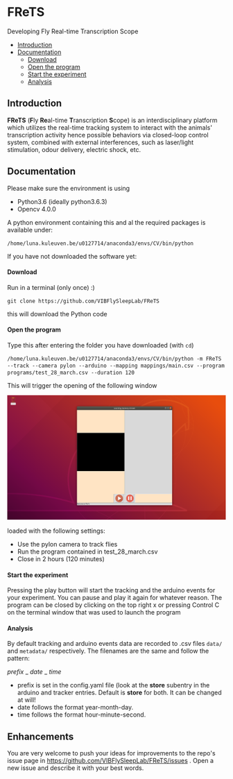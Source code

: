 # FReTS
Developing Fly Real-time Transcription Scope


 * [Introduction](#introduction)
 * [Documentation](#documentation)
    * [Download](#download)
    * [Open the program](#open-the-program)
    * [Start the experiment](#start-the-experiment)
    * [Analysis](#analysis)
    
    
 
## Introduction
**FReTS** (**F**ly **Re**al-time **T**ranscription **S**cope) is an interdisciplinary platform which utilizes the real-time tracking system to interact with the animals' transcription activity hence possible behaviors via closed-loop control system, combined with external interferences, such as laser/light stimulation, odour delivery, electric shock, etc.


## Documentation
Please make sure the environment is using

* Python3.6 (ideally python3.6.3)
* Opencv 4.0.0 

A python environment containing this and al the required packages is available under:
```
/home/luna.kuleuven.be/u0127714/anaconda3/envs/CV/bin/python
```

If you have not downloaded the software yet:

#### Download
Run in a terminal (only once) :)
```
git clone https://github.com/VIBFlySleepLab/FReTS
```
this will download the Python code

#### Open the program
Type this after entering the folder you have downloaded (with `cd`)

```
/home/luna.kuleuven.be/u0127714/anaconda3/envs/CV/bin/python -m FReTS --track --camera pylon --arduino --mapping mappings/main.csv --program programs/test_28_march.csv --duration 120
```
This will trigger the opening of the following window

![](static/readme/startup.png) 

loaded with the following settings:

* Use the pylon camera to track flies
* Run the program contained in test_28_march.csv
* Close in 2 hours (120 minutes)

#### Start the experiment

Pressing the play button will start the tracking and the arduino events for your experiment.
You can pause and play it again for whatever reason.
The program can be closed by clicking on the top right x or pressing Control C on the terminal window that was used to launch the program 

#### Analysis

By default tracking and arduino events data are recorded to .csv files `data/` and `metadata/` respectively. The filenames are the same and follow the pattern:

*prefix* _ *date* _ *time*

* prefix is set in the config.yaml file (look at the **store** subentry in the arduino and tracker entries. Default is **store** for both. It can be changed at will!
* date follows the format year-month-day.
* time follows the format hour-minute-second.


## Enhancements


You are very welcome to push your ideas for improvements to the repo's issue page in https://github.com/VIBFlySleepLab/FReTS/issues . Open a new issue and describe it with your best words.
 

